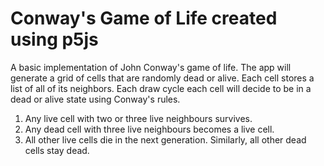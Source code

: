 # Conway's Game of Life created using p5js

A basic implementation of John Conway's game of life.
The app will generate a grid of cells that are randomly dead or alive.
Each cell stores a list of all of its neighbors. Each draw cycle each cell will decide to be in a dead or alive state using Conway's rules.

1. Any live cell with two or three live neighbours survives.
2. Any dead cell with three live neighbours becomes a live cell.
3. All other live cells die in the next generation. Similarly, all other dead cells stay dead.
